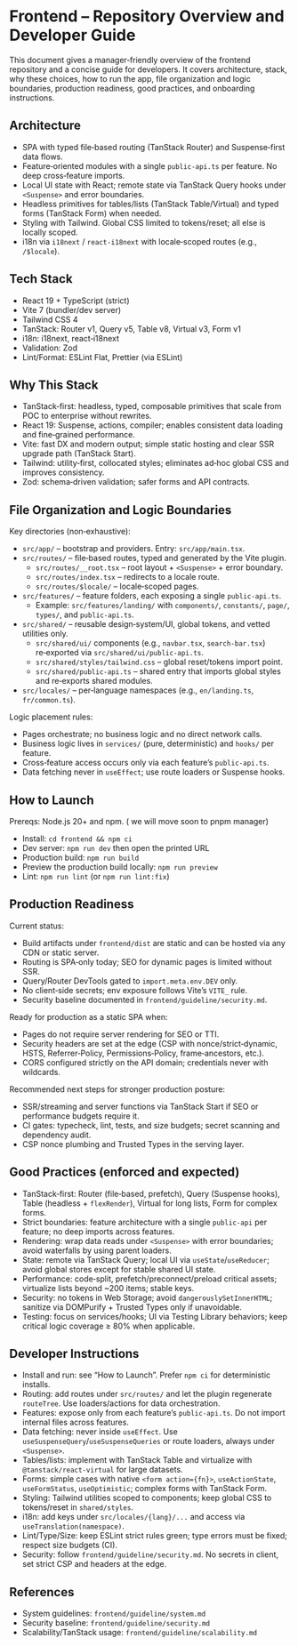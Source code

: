 # Frontend – Repository Overview and Developer Guide

This document gives a manager‑friendly overview of the frontend repository and a concise guide for developers. It covers architecture, stack, why these choices, how to run the app, file organization and logic boundaries, production readiness, good practices, and onboarding instructions.

## Architecture
- SPA with typed file‑based routing (TanStack Router) and Suspense‑first data flows.
- Feature‑oriented modules with a single `public-api.ts` per feature. No deep cross‑feature imports.
- Local UI state with React; remote state via TanStack Query hooks under `<Suspense>` and error boundaries.
- Headless primitives for tables/lists (TanStack Table/Virtual) and typed forms (TanStack Form) when needed.
- Styling with Tailwind. Global CSS limited to tokens/reset; all else is locally scoped.
- i18n via `i18next` / `react-i18next` with locale‑scoped routes (e.g., `/$locale`).

## Tech Stack
- React 19 + TypeScript (strict)
- Vite 7 (bundler/dev server)
- Tailwind CSS 4
- TanStack: Router v1, Query v5, Table v8, Virtual v3, Form v1
- i18n: i18next, react‑i18next
- Validation: Zod
- Lint/Format: ESLint Flat, Prettier (via ESLint)

## Why This Stack
- TanStack‑first: headless, typed, composable primitives that scale from POC to enterprise without rewrites.
- React 19: Suspense, actions, compiler; enables consistent data loading and fine‑grained performance.
- Vite: fast DX and modern output; simple static hosting and clear SSR upgrade path (TanStack Start).
- Tailwind: utility‑first, collocated styles; eliminates ad‑hoc global CSS and improves consistency.
- Zod: schema‑driven validation; safer forms and API contracts.

## File Organization and Logic Boundaries
Key directories (non‑exhaustive):
- `src/app/` – bootstrap and providers. Entry: `src/app/main.tsx`.
- `src/routes/` – file‑based routes, typed and generated by the Vite plugin.
  - `src/routes/__root.tsx` – root layout + `<Suspense>` + error boundary.
  - `src/routes/index.tsx` – redirects to a locale route.
  - `src/routes/$locale/` – locale‑scoped pages.
- `src/features/` – feature folders, each exposing a single `public-api.ts`.
  - Example: `src/features/landing/` with `components/`, `constants/`, `page/`, `types/`, and `public-api.ts`.
- `src/shared/` – reusable design‑system/UI, global tokens, and vetted utilities only.
  - `src/shared/ui/` components (e.g., `navbar.tsx`, `search-bar.tsx`) re‑exported via `src/shared/ui/public-api.ts`.
  - `src/shared/styles/tailwind.css` – global reset/tokens import point.
  - `src/shared/public-api.ts` – shared entry that imports global styles and re‑exports shared modules.
- `src/locales/` – per‑language namespaces (e.g., `en/landing.ts`, `fr/common.ts`).

Logic placement rules:
- Pages orchestrate; no business logic and no direct network calls.
- Business logic lives in `services/` (pure, deterministic) and `hooks/` per feature.
- Cross‑feature access occurs only via each feature’s `public-api.ts`.
- Data fetching never in `useEffect`; use route loaders or Suspense hooks.

## How to Launch
Prereqs: Node.js 20+ and npm. ( we will move soon to pnpm manager)
- Install: `cd frontend && npm ci`
- Dev server: `npm run dev` then open the printed URL
- Production build: `npm run build`
- Preview the production build locally: `npm run preview`
- Lint: `npm run lint` (or `npm run lint:fix`)

## Production Readiness
Current status:
- Build artifacts under `frontend/dist` are static and can be hosted via any CDN or static server.
- Routing is SPA‑only today; SEO for dynamic pages is limited without SSR.
- Query/Router DevTools gated to `import.meta.env.DEV` only.
- No client‑side secrets; env exposure follows Vite’s `VITE_` rule.
- Security baseline documented in `frontend/guideline/security.md`.

Ready for production as a static SPA when:
- Pages do not require server rendering for SEO or TTI.
- Security headers are set at the edge (CSP with nonce/strict‑dynamic, HSTS, Referrer‑Policy, Permissions‑Policy, frame‑ancestors, etc.).
- CORS configured strictly on the API domain; credentials never with wildcards.

Recommended next steps for stronger production posture:
- SSR/streaming and server functions via TanStack Start if SEO or performance budgets require it.
- CI gates: typecheck, lint, tests, and size budgets; secret scanning and dependency audit.
- CSP nonce plumbing and Trusted Types in the serving layer.

## Good Practices (enforced and expected)
- TanStack‑first: Router (file‑based, prefetch), Query (Suspense hooks), Table (headless + `flexRender`), Virtual for long lists, Form for complex forms.
- Strict boundaries: feature architecture with a single `public-api` per feature; no deep imports across features.
- Rendering: wrap data reads under `<Suspense>` with error boundaries; avoid waterfalls by using parent loaders.
- State: remote via TanStack Query; local UI via `useState`/`useReducer`; avoid global stores except for stable shared UI state.
- Performance: code‑split, prefetch/preconnect/preload critical assets; virtualize lists beyond ~200 items; stable keys.
- Security: no tokens in Web Storage; avoid `dangerouslySetInnerHTML`; sanitize via DOMPurify + Trusted Types only if unavoidable.
- Testing: focus on services/hooks; UI via Testing Library behaviors; keep critical logic coverage ≥ 80% when applicable.

## Developer Instructions
- Install and run: see “How to Launch”. Prefer `npm ci` for deterministic installs.
- Routing: add routes under `src/routes/` and let the plugin regenerate `routeTree`. Use loaders/actions for data orchestration.
- Features: expose only from each feature’s `public-api.ts`. Do not import internal files across features.
- Data fetching: never inside `useEffect`. Use `useSuspenseQuery`/`useSuspenseQueries` or route loaders, always under `<Suspense>`.
- Tables/lists: implement with TanStack Table and virtualize with `@tanstack/react-virtual` for large datasets.
- Forms: simple cases with native `<form action={fn}>`, `useActionState`, `useFormStatus`, `useOptimistic`; complex forms with TanStack Form.
- Styling: Tailwind utilities scoped to components; keep global CSS to tokens/reset in `shared/styles`.
- i18n: add keys under `src/locales/{lang}/...` and access via `useTranslation(namespace)`.
- Lint/Type/Size: keep ESLint strict rules green; type errors must be fixed; respect size budgets (CI).
- Security: follow `frontend/guideline/security.md`. No secrets in client, set strict CSP and headers at the edge.

## References
- System guidelines: `frontend/guideline/system.md`
- Security baseline: `frontend/guideline/security.md`
- Scalability/TanStack usage: `frontend/guideline/scalability.md`

